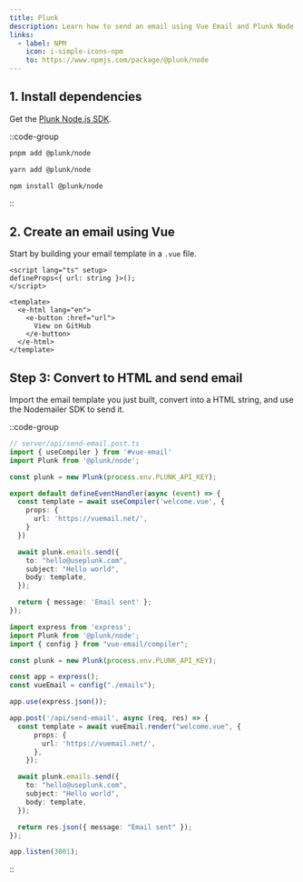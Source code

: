 ```yaml
---
title: Plunk
description: Learn how to send an email using Vue Email and Plunk Node.js SDK.
links:
  - label: NPM
    icon: i-simple-icons-npm
    to: https://www.npmjs.com/package/@plunk/node
---
```


## 1. Install dependencies

Get the [Plunk Node.js SDK](https://www.npmjs.com/package/@plunk/node).

::code-group

```sh [pnpm]
pnpm add @plunk/node
```
```sh [yarn]
yarn add @plunk/node
```
```sh [npm]
npm install @plunk/node
```

::

## 2. Create an email using Vue

Start by building your email template in a `.vue` file.


```vue [emails/welcome.vue]
<script lang="ts" setup>
defineProps<{ url: string }>();
</script>

<template>
  <e-html lang="en">
    <e-button :href="url">
      View on GitHub
    </e-button>
  </e-html>
</template>
```

## Step 3: Convert to HTML and send email

Import the email template you just built, convert into a HTML string, and use the Nodemailer SDK to send it.

::code-group

```ts [Nuxt 3]
// server/api/send-email.post.ts
import { useCompiler } from '#vue-email'
import Plunk from '@plunk/node';

const plunk = new Plunk(process.env.PLUNK_API_KEY);

export default defineEventHandler(async (event) => {
  const template = await useCompiler('welcome.vue', {
    props: {
      url: 'https://vuemail.net/',
    }
  })

  await plunk.emails.send({
    to: "hello@useplunk.com",
    subject: "Hello world",
    body: template,
  });

  return { message: 'Email sent' };
});
```

```ts [NodeJs]
import express from 'express';
import Plunk from '@plunk/node';
import { config } from "vue-email/compiler";

const plunk = new Plunk(process.env.PLUNK_API_KEY);

const app = express();
const vueEmail = config("./emails");

app.use(express.json());

app.post('/api/send-email', async (req, res) => {
  const template = await vueEmail.render("welcome.vue", {
      props: {
        url: 'https://vuemail.net/',
      },
    });

  await plunk.emails.send({
    to: "hello@useplunk.com",
    subject: "Hello world",
    body: template,
  });

  return res.json({ message: "Email sent" });
});

app.listen(3001);
```

::

